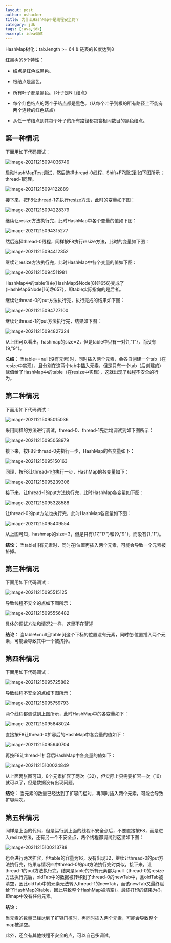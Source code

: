 ```yaml
---
layout: post 
author: oshacker
title: 为什么HashMap不是线程安全的？
category: jdk
tags: [java,jdk]
excerpt: idea调试
---
```


HashMap树化：tab.length >= 64 & 链表的长度达到8

红黑树的5个特性：

+ 结点是红色或黑色。

+ 根结点是黑色。

+ 所有叶子都是黑色。（叶子是NIL结点）

+ 每个红色结点的两个子结点都是黑色。（从每个叶子到根的所有路径上不能有两个连续的红色结点）

+ 从任一节结点到其每个叶子的所有路径都包含相同数目的黑色结点。

## 第一种情况

下面用如下代码调试：

![image-20211215094036749](https://cdn.jsdelivr.net/gh/YuanAaron/BlogImage/2021/image-20211215094036749.png)

启动HashMapTest调试，然后选择thread-0线程，Shift+F7调试到如下图所示；thread-1同理。

![image-20211215094122889](https://cdn.jsdelivr.net/gh/YuanAaron/BlogImage/2021/image-20211215094122889.png)

接下来，按F8让thread-1先执行resize方法，此时的变量如下图：

![image-20211215094228379](https://cdn.jsdelivr.net/gh/YuanAaron/BlogImage/2021/image-20211215094228379.png)

继续让resize方法执行完，此时HashMap中各个变量的值如下图：

![image-20211215094315277](https://cdn.jsdelivr.net/gh/YuanAaron/BlogImage/2021/image-20211215094315277.png)

然后选择thread-0线程，同样按F8执行resize方法，此时的变量如下图：

![image-20211215094412352](https://cdn.jsdelivr.net/gh/YuanAaron/BlogImage/2021/image-20211215094412352.png)

继续让resize方法执行完，此时HashMap中各个变量的值如下图：

![image-20211215094511981](https://cdn.jsdelivr.net/gh/YuanAaron/BlogImage/2021/image-20211215094511981.png)

HashMap中的table值由{HashMap$Node[8]@656}变成了{HashMap$Node[16]@657}，即table实际指向的是后者。

继续让thread-0的put方法执行完，执行完成的结果如下图：

![image-20211215094727100](https://cdn.jsdelivr.net/gh/YuanAaron/BlogImage/2021/image-20211215094727100.png)

继续让thread-1的put方法执行完，结果如下图：

![image-20211215094827324](https://cdn.jsdelivr.net/gh/YuanAaron/BlogImage/2021/image-20211215094827324.png)

从上图可以看出，hashmap的size=2，但是table中只有一对{1,"1"}，而没有{9,"9"}。

**总结**：
当table==null(没有元素)时，同时插入两个元素，会各自创建一个tab（在resize中实现），且分别在这两个tab中插入元素，但是只有一个tab（后创建的）赋值给了HashMap中的table（在resize中实现），这就出现了线程不安全的行为。

## 第二种情况

下面用如下代码调试：

![image-20211215095015036](https://cdn.jsdelivr.net/gh/YuanAaron/BlogImage/2021/image-20211215095015036.png)

采用同样的方法进行调试，thread-0、thread-1先后均调试到如下图所示：

![image-20211215095058979](https://cdn.jsdelivr.net/gh/YuanAaron/BlogImage/2021/image-20211215095058979.png)

接下来，按F8让thread-0先执行一步，HashMap的各变量如下：

![image-20211215095150163](https://cdn.jsdelivr.net/gh/YuanAaron/BlogImage/2021/image-20211215095150163.png)

同理，按F8让thread-1也执行一步，HashMap的各变量如下：

![image-20211215095239306](https://cdn.jsdelivr.net/gh/YuanAaron/BlogImage/2021/image-20211215095239306.png)

接下来，让thread-1的put方法执行完，此时HashMap各变量如下图：

![image-20211215095328588](https://cdn.jsdelivr.net/gh/YuanAaron/BlogImage/2021/image-20211215095328588.png)

让thread-0的put方法也执行完，此时HashMap各变量如下图：

![image-20211215095409554](https://cdn.jsdelivr.net/gh/YuanAaron/BlogImage/2021/image-20211215095409554.png)

从上图可知，hashmap的size=3，但是只有{17,"17"}和{9,"9"}，而没有{1,"1"}。

**结论**：
当table[i]有元素时，同时在i位置再插入两个元素，可能会导致一个元素被挤掉。

## 第三种情况

下面用如下代码调试：

![image-20211215095515125](https://cdn.jsdelivr.net/gh/YuanAaron/BlogImage/2021/image-20211215095515125.png)

导致线程不安全的点如下图所示：

![image-20211215095556482](https://cdn.jsdelivr.net/gh/YuanAaron/BlogImage/2021/image-20211215095556482.png)

具体的调试方法和情况2一样，这里不在赘述

**结论**：
当table!=null且table[i]这个下标的位置没有元素，同时在i位置插入两个元素，可能会导致其中一个被挤掉。

## 第四种情况

下面用如下代码调试：

![image-20211215095725862](https://cdn.jsdelivr.net/gh/YuanAaron/BlogImage/2021/image-20211215095725862.png)

导致线程不安全的点如下图所示：

![image-20211215095759793](https://cdn.jsdelivr.net/gh/YuanAaron/BlogImage/2021/image-20211215095759793.png)

两个线程都调试到上图所示，此时HashMap中的各变量如下：

![image-20211215095848024](https://cdn.jsdelivr.net/gh/YuanAaron/BlogImage/2021/image-20211215095848024.png)

直接按F8让thread-0扩容后的HashMap中各变量的值如下：

![image-20211215095940704](https://cdn.jsdelivr.net/gh/YuanAaron/BlogImage/2021/image-20211215095940704.png)

再按F8让thread-1扩容后HashMap中各变量的值如下：

![image-20211215100024849](https://cdn.jsdelivr.net/gh/YuanAaron/BlogImage/2021/image-20211215100024849.png)

从上面两张图可知，8个元素扩容了两次（32），但实际上只需要扩容一次（16）就可以了，但是数据没有出现问题。

**结论**：
当元素的数量已经达到了扩容门槛时，再同时插入两个元素，可能会导致扩容两次。

## 第五种情况

同样是上面的代码，但是运行到上面的线程不安全点后，不要直接按F8，而是进入resize方法，还有另一个不安全点，两个线程都调试到这里如下图：

![image-20211215100213788](https://cdn.jsdelivr.net/gh/YuanAaron/BlogImage/2021/image-20211215100213788.png)

也会进行两次扩容，但table的容量为16，没有出现32，继续让thread-0的put方法执行完，结果与情况四中thread-0的put方法执行完时类似，接下来，让thread-1的put方法执行完，结果是table的所有元素都为null（thread-0的resize方法执行完后，oldTab中的数据被转移到了thread-0的newTab中，且oldTab被清空，因此oldTab中的元素无法转入thread-1的newTab，而该newTab又最终赋给了HashMap的table，因此导致整个HashMap被清空）。最终打印的结果为{}，即map中没有任何元素。

**结论**：

当元素的数量已经达到了扩容门槛时，再同时插入两个元素，可能会导致整个map被清空。

此外，还会有其他线程不安全的点，可以自己多调试。
